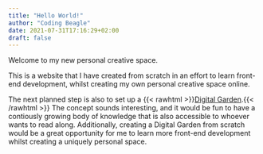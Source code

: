 ```yaml
---
title: "Hello World!"
author: "Coding Beagle"
date: 2021-07-31T17:16:29+02:00
draft: false
---
```


Welcome to my new personal creative space.

This is a website that I have created from scratch in an effort to learn front-end development, whilst creating my own personal creative space online.

The next planned step is also to set up a {{< rawhtml >}}<a href="https://maggieappleton.com/garden-history" target="_blank">Digital Garden</a>.{{< /rawhtml >}} The concept sounds interesting, and it would be fun to have a contiously growing body of knowledge that is also accessible to whoever wants to read along. Additionally, creating a Digital Garden from scratch would be a great opportunity for me to learn more front-end development whilst creating a uniquely personal space.